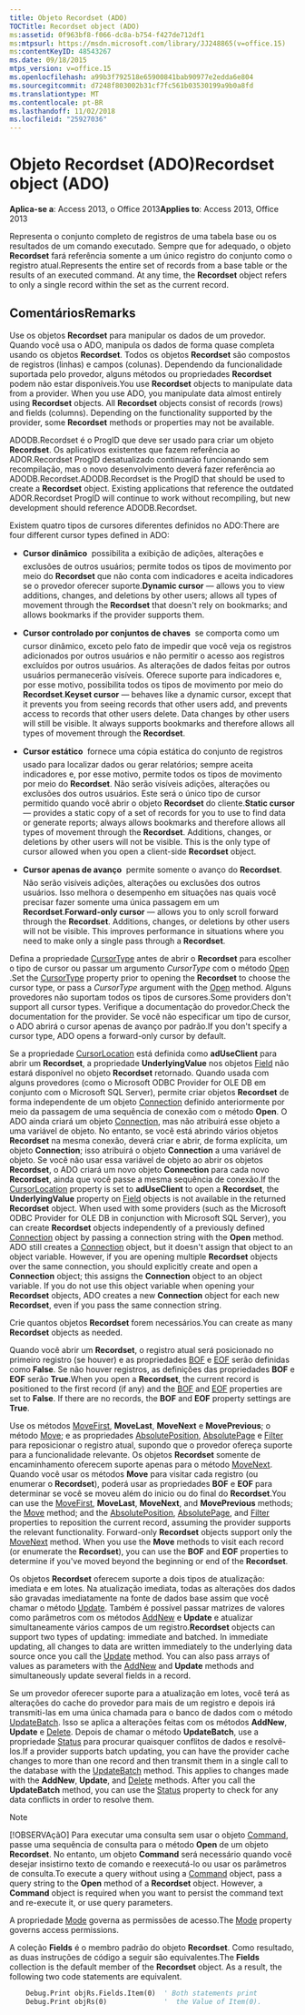 ```yaml
---
title: Objeto Recordset (ADO)
TOCTitle: Recordset object (ADO)
ms:assetid: 0f963bf8-f066-dc8a-b754-f427de712df1
ms:mtpsurl: https://msdn.microsoft.com/library/JJ248865(v=office.15)
ms:contentKeyID: 48543267
ms.date: 09/18/2015
mtps_version: v=office.15
ms.openlocfilehash: a99b3f792518e65900841bab90977e2edda6e804
ms.sourcegitcommit: d7248f803002b31cf7fc561b03530199a9b0a8fd
ms.translationtype: MT
ms.contentlocale: pt-BR
ms.lasthandoff: 11/02/2018
ms.locfileid: "25927036"
---
```

# <a name="recordset-object-ado"></a><span data-ttu-id="2ec8d-102">Objeto Recordset (ADO)</span><span class="sxs-lookup"><span data-stu-id="2ec8d-102">Recordset object (ADO)</span></span>

<span data-ttu-id="2ec8d-103">**Aplica-se a**: Access 2013, o Office 2013</span><span class="sxs-lookup"><span data-stu-id="2ec8d-103">**Applies to**: Access 2013, Office 2013</span></span>

<span data-ttu-id="2ec8d-p101">Representa o conjunto completo de registros de uma tabela base ou os resultados de um comando executado. Sempre que for adequado, o objeto **Recordset** fará referência somente a um único registro do conjunto como o registro atual.</span><span class="sxs-lookup"><span data-stu-id="2ec8d-p101">Represents the entire set of records from a base table or the results of an executed command. At any time, the **Recordset** object refers to only a single record within the set as the current record.</span></span>

## <a name="remarks"></a><span data-ttu-id="2ec8d-106">Comentários</span><span class="sxs-lookup"><span data-stu-id="2ec8d-106">Remarks</span></span>

<span data-ttu-id="2ec8d-p102">Use os objetos **Recordset** para manipular os dados de um provedor. Quando você usa o ADO, manipula os dados de forma quase completa usando os objetos **Recordset**. Todos os objetos **Recordset** são compostos de registros (linhas) e campos (colunas). Dependendo da funcionalidade suportada pelo provedor, alguns métodos ou propriedades **Recordset** podem não estar disponíveis.</span><span class="sxs-lookup"><span data-stu-id="2ec8d-p102">You use **Recordset** objects to manipulate data from a provider. When you use ADO, you manipulate data almost entirely using **Recordset** objects. All **Recordset** objects consist of records (rows) and fields (columns). Depending on the functionality supported by the provider, some **Recordset** methods or properties may not be available.</span></span>

<span data-ttu-id="2ec8d-p103">ADODB.Recordset é o ProgID que deve ser usado para criar um objeto **Recordset**. Os aplicativos existentes que fazem referência ao ADOR.Recordset ProgID desatualizado continuarão funcionando sem recompilação, mas o novo desenvolvimento deverá fazer referência ao ADODB.Recordset.</span><span class="sxs-lookup"><span data-stu-id="2ec8d-p103">ADODB.Recordset is the ProgID that should be used to create a **Recordset** object. Existing applications that reference the outdated ADOR.Recordset ProgID will continue to work without recompiling, but new development should reference ADODB.Recordset.</span></span>

<span data-ttu-id="2ec8d-113">Existem quatro tipos de cursores diferentes definidos no ADO:</span><span class="sxs-lookup"><span data-stu-id="2ec8d-113">There are four different cursor types defined in ADO:</span></span>

  - <span data-ttu-id="2ec8d-114">**Cursor dinâmico**  possibilita a exibição de adições, alterações e exclusões de outros usuários; permite todos os tipos de movimento por meio do **Recordset** que não conta com indicadores e aceita indicadores se o provedor oferecer suporte.</span><span class="sxs-lookup"><span data-stu-id="2ec8d-114">**Dynamic cursor** — allows you to view additions, changes, and deletions by other users; allows all types of movement through the **Recordset** that doesn't rely on bookmarks; and allows bookmarks if the provider supports them.</span></span>

  - <span data-ttu-id="2ec8d-p104">**Cursor controlado por conjuntos de chaves**  se comporta como um cursor dinâmico, exceto pelo fato de impedir que você veja os registros adicionados por outros usuários e não permitir o acesso aos registros excluídos por outros usuários. As alterações de dados feitas por outros usuários permanecerão visíveis. Oferece suporte para indicadores e, por esse motivo, possibilita todos os tipos de movimento por meio do **Recordset**.</span><span class="sxs-lookup"><span data-stu-id="2ec8d-p104">**Keyset cursor** — behaves like a dynamic cursor, except that it prevents you from seeing records that other users add, and prevents access to records that other users delete. Data changes by other users will still be visible. It always supports bookmarks and therefore allows all types of movement through the **Recordset**.</span></span>

  - <span data-ttu-id="2ec8d-p105">**Cursor estático**  fornece uma cópia estática do conjunto de registros usado para localizar dados ou gerar relatórios; sempre aceita indicadores e, por esse motivo, permite todos os tipos de movimento por meio do **Recordset**. Não serão visíveis adições, alterações ou exclusões dos outros usuários. Este será o único tipo de cursor permitido quando você abrir o objeto **Recordset** do cliente.</span><span class="sxs-lookup"><span data-stu-id="2ec8d-p105">**Static cursor** — provides a static copy of a set of records for you to use to find data or generate reports; always allows bookmarks and therefore allows all types of movement through the **Recordset**. Additions, changes, or deletions by other users will not be visible. This is the only type of cursor allowed when you open a client-side **Recordset** object.</span></span>

  - <span data-ttu-id="2ec8d-p106">**Cursor apenas de avanço**  permite somente o avanço do **Recordset**. Não serão visíveis adições, alterações ou exclusões dos outros usuários. Isso melhora o desempenho em situações nas quais você precisar fazer somente uma única passagem em um **Recordset**.</span><span class="sxs-lookup"><span data-stu-id="2ec8d-p106">**Forward-only cursor** — allows you to only scroll forward through the **Recordset**. Additions, changes, or deletions by other users will not be visible. This improves performance in situations where you need to make only a single pass through a **Recordset**.</span></span>

<span data-ttu-id="2ec8d-124">Defina a propriedade [CursorType](cursortype-property-ado.md) antes de abrir o **Recordset** para escolher o tipo de cursor ou passar um argumento *CursorType* com o método [Open](open-method-ado-recordset.md) .</span><span class="sxs-lookup"><span data-stu-id="2ec8d-124">Set the [CursorType](cursortype-property-ado.md) property prior to opening the **Recordset** to choose the cursor type, or pass a *CursorType* argument with the [Open](open-method-ado-recordset.md) method.</span></span> <span data-ttu-id="2ec8d-125">Alguns provedores não suportam todos os tipos de cursores.</span><span class="sxs-lookup"><span data-stu-id="2ec8d-125">Some providers don't support all cursor types.</span></span> <span data-ttu-id="2ec8d-126">Verifique a documentação do provedor.</span><span class="sxs-lookup"><span data-stu-id="2ec8d-126">Check the documentation for the provider.</span></span> <span data-ttu-id="2ec8d-127">Se você não especificar um tipo de cursor, o ADO abrirá o cursor apenas de avanço por padrão.</span><span class="sxs-lookup"><span data-stu-id="2ec8d-127">If you don't specify a cursor type, ADO opens a forward-only cursor by default.</span></span>

<span data-ttu-id="2ec8d-p108">Se a propriedade [CursorLocation](cursorlocation-property-ado.md) está definida como **adUseClient** para abrir um **Recordset**, a propriedade **UnderlyingValue** nos objetos [Field](field-object-ado.md) não estará disponível no objeto **Recordset** retornado. Quando usada com alguns provedores (como o Microsoft ODBC Provider for OLE DB em conjunto com o Microsoft SQL Server), permite criar objetos **Recordset** de forma independente de um objeto [Connection](connection-object-ado.md) definido anteriormente por meio da passagem de uma sequência de conexão com o método **Open**. O ADO ainda criará um objeto [Connection](connection-object-ado.md), mas não atribuirá esse objeto a uma variável de objeto. No entanto, se você está abrindo vários objetos **Recordset** na mesma conexão, deverá criar e abrir, de forma explícita, um objeto **Connection**; isso atribuirá o objeto **Connection** a uma variável de objeto. Se você não usar essa variável de objeto ao abrir os objetos **Recordset**, o ADO criará um novo objeto **Connection** para cada novo **Recordset**, ainda que você passe a mesma sequência de conexão.</span><span class="sxs-lookup"><span data-stu-id="2ec8d-p108">If the [CursorLocation](cursorlocation-property-ado.md) property is set to **adUseClient** to open a **Recordset**, the **UnderlyingValue** property on [Field](field-object-ado.md) objects is not available in the returned **Recordset** object. When used with some providers (such as the Microsoft ODBC Provider for OLE DB in conjunction with Microsoft SQL Server), you can create **Recordset** objects independently of a previously defined [Connection](connection-object-ado.md) object by passing a connection string with the **Open** method. ADO still creates a [Connection](connection-object-ado.md) object, but it doesn't assign that object to an object variable. However, if you are opening multiple **Recordset** objects over the same connection, you should explicitly create and open a **Connection** object; this assigns the **Connection** object to an object variable. If you do not use this object variable when opening your **Recordset** objects, ADO creates a new **Connection** object for each new **Recordset**, even if you pass the same connection string.</span></span>

<span data-ttu-id="2ec8d-133">Crie quantos objetos **Recordset** forem necessários.</span><span class="sxs-lookup"><span data-stu-id="2ec8d-133">You can create as many **Recordset** objects as needed.</span></span>

<span data-ttu-id="2ec8d-p109">Quando você abrir um **Recordset**, o registro atual será posicionado no primeiro registro (se houver) e as propriedades [BOF](bof-eof-properties-ado.md) e [EOF](bof-eof-properties-ado.md) serão definidas como **False**. Se não houver registros, as definições das propriedades **BOF** e **EOF** serão **True**.</span><span class="sxs-lookup"><span data-stu-id="2ec8d-p109">When you open a **Recordset**, the current record is positioned to the first record (if any) and the [BOF](bof-eof-properties-ado.md) and [EOF](bof-eof-properties-ado.md) properties are set to **False**. If there are no records, the **BOF** and **EOF** property settings are **True**.</span></span>

<span data-ttu-id="2ec8d-p110">Use os métodos [MoveFirst](movefirst-movelast-movenext-and-moveprevious-methods-ado.md), **MoveLast**, **MoveNext** e **MovePrevious**; o método [Move](move-method-ado.md); e as propriedades [AbsolutePosition](absoluteposition-property-ado.md), [AbsolutePage](absolutepage-property-ado.md) e [Filter](filter-property-ado.md) para reposicionar o registro atual, supondo que o provedor ofereça suporte para a funcionalidade relevante. Os objetos **Recordset** somente de encaminhamento oferecem suporte apenas para o método [MoveNext](movefirst-movelast-movenext-and-moveprevious-methods-ado.md). Quando você usar os métodos **Move** para visitar cada registro (ou enumerar o **Recordset**), poderá usar as propriedades **BOF** e **EOF** para determinar se você se moveu além do inicio ou do final do **Recordset**.</span><span class="sxs-lookup"><span data-stu-id="2ec8d-p110">You can use the [MoveFirst](movefirst-movelast-movenext-and-moveprevious-methods-ado.md), **MoveLast**, **MoveNext**, and **MovePrevious** methods; the [Move](move-method-ado.md) method; and the [AbsolutePosition](absoluteposition-property-ado.md), [AbsolutePage](absolutepage-property-ado.md), and [Filter](filter-property-ado.md) properties to reposition the current record, assuming the provider supports the relevant functionality. Forward-only **Recordset** objects support only the [MoveNext](movefirst-movelast-movenext-and-moveprevious-methods-ado.md) method. When you use the **Move** methods to visit each record (or enumerate the **Recordset**), you can use the **BOF** and **EOF** properties to determine if you've moved beyond the beginning or end of the **Recordset**.</span></span>

<span data-ttu-id="2ec8d-p111">Os objetos **Recordset** oferecem suporte a dois tipos de atualização: imediata e em lotes. Na atualização imediata, todas as alterações dos dados são gravadas imediatamente na fonte de dados base assim que você chamar o método [Update](update-method-ado.md). Também é possível passar matrizes de valores como parâmetros com os métodos [AddNew](addnew-method-ado.md) e **Update** e atualizar simultaneamente vários campos de um registro.</span><span class="sxs-lookup"><span data-stu-id="2ec8d-p111">**Recordset** objects can support two types of updating: immediate and batched. In immediate updating, all changes to data are written immediately to the underlying data source once you call the [Update](update-method-ado.md) method. You can also pass arrays of values as parameters with the [AddNew](addnew-method-ado.md) and **Update** methods and simultaneously update several fields in a record.</span></span>

<span data-ttu-id="2ec8d-p112">Se um provedor oferecer suporte para a atualização em lotes, você terá as alterações do cache do provedor para mais de um registro e depois irá transmiti-las em uma única chamada para o banco de dados com o método [UpdateBatch](updatebatch-method-ado.md). Isso se aplica a alterações feitas com os métodos **AddNew**, **Update** e [Delete](delete-method-ado-recordset.md). Depois de chamar o método **UpdateBatch**, use a propriedade [Status](status-property-ado-recordset.md) para procurar quaisquer conflitos de dados e resolvê-los.</span><span class="sxs-lookup"><span data-stu-id="2ec8d-p112">If a provider supports batch updating, you can have the provider cache changes to more than one record and then transmit them in a single call to the database with the [UpdateBatch](updatebatch-method-ado.md) method. This applies to changes made with the **AddNew**, **Update**, and [Delete](delete-method-ado-recordset.md) methods. After you call the **UpdateBatch** method, you can use the [Status](status-property-ado-recordset.md) property to check for any data conflicts in order to resolve them.</span></span>

> [!NOTE]
> <span data-ttu-id="2ec8d-p113">[!OBSERVAçãO] Para executar uma consulta sem usar o objeto [Command](command-object-ado.md), passe uma sequência de consulta para o método **Open** de um objeto **Recordset**. No entanto, um objeto **Command** será necessário quando você desejar insistirno texto de comando e reexecutá-lo ou usar os parâmetros de consulta.</span><span class="sxs-lookup"><span data-stu-id="2ec8d-p113">To execute a query without using a [Command](command-object-ado.md) object, pass a query string to the **Open** method of a **Recordset** object. However, a **Command** object is required when you want to persist the command text and re-execute it, or use query parameters.</span></span>

<span data-ttu-id="2ec8d-147">A propriedade [Mode](mode-property-ado.md) governa as permissões de acesso.</span><span class="sxs-lookup"><span data-stu-id="2ec8d-147">The [Mode](mode-property-ado.md) property governs access permissions.</span></span>

<span data-ttu-id="2ec8d-p114">A coleção **Fields** é o membro padrão do objeto **Recordset**. Como resultado, as duas instruções de código a seguir são equivalentes.</span><span class="sxs-lookup"><span data-stu-id="2ec8d-p114">The **Fields** collection is the default member of the **Recordset** object. As a result, the following two code statements are equivalent.</span></span>

```vb
    Debug.Print objRs.Fields.Item(0)  ' Both statements print 
    Debug.Print objRs(0)              '  the Value of Item(0).
```
